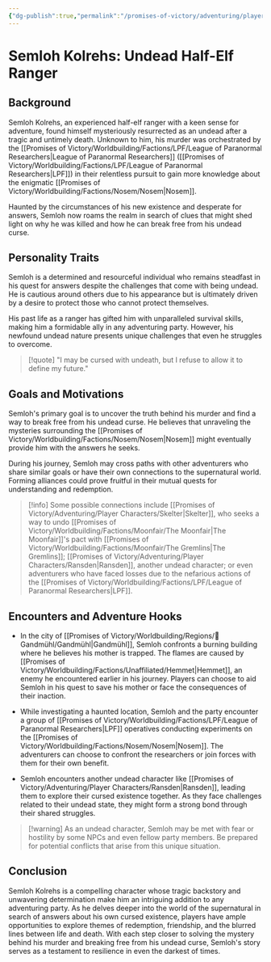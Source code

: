 ```yaml
---
{"dg-publish":true,"permalink":"/promises-of-victory/adventuring/player-characters/semloh-kolrehs/","noteIcon":"NPC","created":"","updated":""}
---
```


# Semloh Kolrehs: Undead Half-Elf Ranger

## Background

Semloh Kolrehs, an experienced half-elf ranger with a keen sense for adventure, found himself mysteriously resurrected as an undead after a tragic and untimely death. Unknown to him, his murder was orchestrated by the [[Promises of Victory/Worldbuilding/Factions/LPF/League of Paranormal Researchers\|League of Paranormal Researchers]] ([[Promises of Victory/Worldbuilding/Factions/LPF/League of Paranormal Researchers\|LPF]]) in their relentless pursuit to gain more knowledge about the enigmatic [[Promises of Victory/Worldbuilding/Factions/Nosem/Nosem\|Nosem]].

Haunted by the circumstances of his new existence and desperate for answers, Semloh now roams the realm in search of clues that might shed light on why he was killed and how he can break free from his undead curse.

## Personality Traits

Semloh is a determined and resourceful individual who remains steadfast in his quest for answers despite the challenges that come with being undead. He is cautious around others due to his appearance but is ultimately driven by a desire to protect those who cannot protect themselves.

His past life as a ranger has gifted him with unparalleled survival skills, making him a formidable ally in any adventuring party. However, his newfound undead nature presents unique challenges that even he struggles to overcome.

> [!quote] "I may be cursed with undeath, but I refuse to allow it to define my future."

## Goals and Motivations

Semloh's primary goal is to uncover the truth behind his murder and find a way to break free from his undead curse. He believes that unraveling the mysteries surrounding the [[Promises of Victory/Worldbuilding/Factions/Nosem/Nosem\|Nosem]] might eventually provide him with the answers he seeks.

During his journey, Semloh may cross paths with other adventurers who share similar goals or have their own connections to the supernatural world. Forming alliances could prove fruitful in their mutual quests for understanding and redemption.

> [!info] Some possible connections include [[Promises of Victory/Adventuring/Player Characters/Skelter\|Skelter]], who seeks a way to undo [[Promises of Victory/Worldbuilding/Factions/Moonfair/The Moonfair\|The Moonfair]]'s pact with [[Promises of Victory/Worldbuilding/Factions/Moonfair/The Gremlins\|The Gremlins]]; [[Promises of Victory/Adventuring/Player Characters/Ransden\|Ransden]], another undead character; or even adventurers who have faced losses due to the nefarious actions of the [[Promises of Victory/Worldbuilding/Factions/LPF/League of Paranormal Researchers\|LPF]].

## Encounters and Adventure Hooks

- In the city of [[Promises of Victory/Worldbuilding/Regions/🏰Gandmühl/Gandmühl\|Gandmühl]], Semloh confronts a burning building where he believes his mother is trapped. The flames are caused by [[Promises of Victory/Worldbuilding/Factions/Unaffiliated/Hemmet\|Hemmet]], an enemy he encountered earlier in his journey. Players can choose to aid Semloh in his quest to save his mother or face the consequences of their inaction.

- While investigating a haunted location, Semloh and the party encounter a group of [[Promises of Victory/Worldbuilding/Factions/LPF/League of Paranormal Researchers\|LPF]] operatives conducting experiments on the [[Promises of Victory/Worldbuilding/Factions/Nosem/Nosem\|Nosem]]. The adventurers can choose to confront the researchers or join forces with them for their own benefit.

- Semloh encounters another undead character like [[Promises of Victory/Adventuring/Player Characters/Ransden\|Ransden]], leading them to explore their cursed existence together. As they face challenges related to their undead state, they might form a strong bond through their shared struggles.

> [!warning] As an undead character, Semloh may be met with fear or hostility by some NPCs and even fellow party members. Be prepared for potential conflicts that arise from this unique situation.

## Conclusion

Semloh Kolrehs is a compelling character whose tragic backstory and unwavering determination make him an intriguing addition to any adventuring party. As he delves deeper into the world of the supernatural in search of answers about his own cursed existence, players have ample opportunities to explore themes of redemption, friendship, and the blurred lines between life and death. With each step closer to solving the mystery behind his murder and breaking free from his undead curse, Semloh's story serves as a testament to resilience in even the darkest of times.